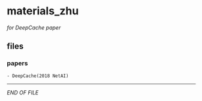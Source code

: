 # materials_zhu

_for DeepCache paper_

## files

### papers
    - DeepCache(2018 NetAI)


---
_END OF FILE_
